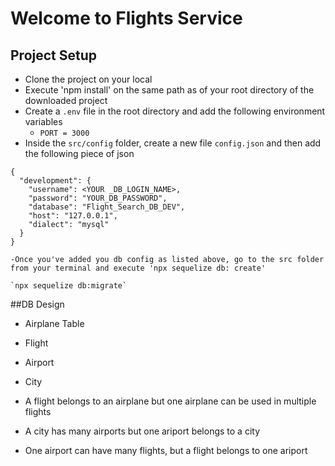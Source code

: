 # Welcome to Flights Service

## Project Setup
- Clone the project on your local
- Execute 'npm install'  on the same path as of your root directory of the downloaded project
- Create a `.env` file in the root directory and add the following environment variables
    - `PORT = 3000`
- Inside the `src/config` folder, create a new file `config.json` and then add the following piece of json

```
{
  "development": {
    "username": <YOUR _DB_LOGIN_NAME>,
    "password": "YOUR_DB_PASSWORD",
    "database": "Flight_Search_DB_DEV",
    "host": "127.0.0.1",
    "dialect": "mysql"
  }
}

```

```
-Once you've added you db config as listed above, go to the src folder from your terminal and execute 'npx sequelize db: create'

`npx sequelize db:migrate`
```

##DB Design
  - Airplane Table
  - Flight
  - Airport
  - City

  - A flight belongs to an airplane but one airplane can be used in multiple flights
  - A city has many airports but one ariport belongs to a city
  - One airport can have many flights, but a flight belongs to one ariport

